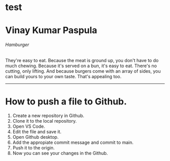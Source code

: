 # test

# Vinay Kumar Paspula
###### Hamburger
They're easy to eat. Because the meat is ground up, you don't have to do much chewing. Because it's served on a bun, it's easy to eat. There's no cutting, only lifting. And because burgers come with an array of sides, you can build yours to your own taste. That's appealing too.

---
# How to push a file to Github.
1. Create a new repository in Github.
2. Clone it to the local repository.
3. Open VS Code.
  1. Edit the file and save it.
  2. Open Github desktop.
  3. Add the appropiate commit message and commit to main.
  4. Push it to the origin.
4. Now you can see your changes in the Github.
